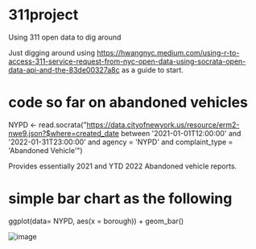 # 311project
Using 311 open data to dig around


Just digging around using https://hwangnyc.medium.com/using-r-to-access-311-service-request-from-nyc-open-data-using-socrata-open-data-api-and-the-83de00327a8c as a guide to start. 

# code so far on abandoned vehicles 
NYPD <- read.socrata("https://data.cityofnewyork.us/resource/erm2-nwe9.json?$where=created_date between '2021-01-01T12:00:00' and '2022-01-31T23:00:00' and agency = 'NYPD' and complaint_type = 'Abandoned Vehicle'")

Provides essentially 2021 and YTD 2022 Abandoned vehicle reports. 

# simple bar chart as the following

ggplot(data= NYPD, aes(x = borough)) + geom_bar() 

![image](https://user-images.githubusercontent.com/14792681/151902839-f40eb8a3-7567-4f2e-be3c-c77857514a4b.png)
